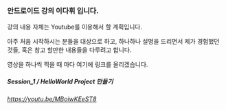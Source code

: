 ### 안드로이드 강의 이다휘 입니다.


강의 내용 자체는 Youtube를 이용해서 할 계획입니다.

아주 처음 시작하시는 분들을 대상으로 하고, 하나하나 설명을 드리면서 제가 경험했던 것들, 혹은 참고 할만한 내용들을 다루려고 합니다.

영상을 하나씩 찍을 때 마다 여기에 링크를 올리겠습니다.

##### Session_1 / HelloWorld Project 만들기

###### https://youtu.be/MBoiwKEeST8
